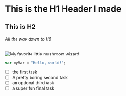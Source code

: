 # This is the H1 Header I made
## This is H2
###### All the way down to H6

![My favorite little mushroom wizard](https://github.com/RedHare51/skills-communicate-using-markdown/assets/142922299/4fea4afb-a125-4478-8b2f-c8930352785d)

``` javascript
var myVar = "Hello, world!";
```

- [ ] the first task
- [ ] A pretty boring second task
- [ ] an optional third task
- [ ] a super fun final task
